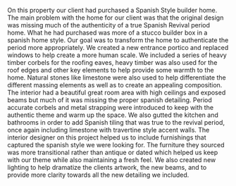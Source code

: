On this property our client had purchased a Spanish Style builder home. The main problem with the home for our client was that the original design was missing much of the authenticity of a true Spanish Revival period home. What he had purchased was more of a stucco builder box in a spanish home style. Our goal was to transform the home to authenticate the period more appropriately. We created a new entrance portico and replaced windows to help create a more human scale. We included a series of heavy timber corbels for the roofing eaves, heavy timber was also used for the roof edges and other key elements to help provide some warmth to the home. Natural stones like limestone were also used to help differentiate the different massing elements as well as to create an appealing composition. The interior had a beautiful great room area with high ceilings and exposed beams but much of it was missing the proper spanish detailing. Period accurate corbels and metal strapping were introduced to keep with the authentic theme and warm up the space. We also gutted the kitchen and bathrooms in order to add Spanish tiling that was true to the revival period, once again including limestone with travertine style accent walls. The interior designer on this project helped us to include furnishings that captured the spanish style we were looking for. The furniture they sourced was more transitional rather than antique or dated which helped us keep with our theme while also maintaining a fresh feel. We also created new lighting to help dramatize the clients artwork, the new beams, and to provide more clarity towards all the new detailing we included.

